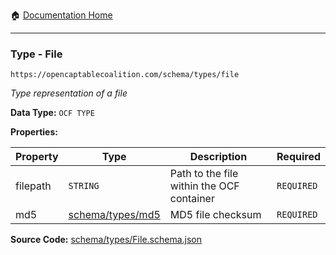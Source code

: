 :house: [Documentation Home](/README.md)

---

### Type - File

`https://opencaptablecoalition.com/schema/types/file`

_Type representation of a file_

**Data Type:** `OCF TYPE`

**Properties:**

| Property | Type                                                       | Description                               | Required   |
| -------- | ---------------------------------------------------------- | ----------------------------------------- | ---------- |
| filepath | `STRING`                                                   | Path to the file within the OCF container | `REQUIRED` |
| md5      | [schema/types/md5](/docs/schema/types/schema-types-md5.md) | MD5 file checksum                         | `REQUIRED` |

**Source Code:** [schema/types/File.schema.json](/schema/types/File.schema.json)
